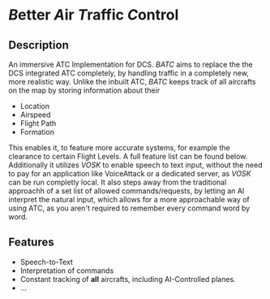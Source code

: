 # *B*etter *A*ir *T*raffic *C*ontrol
## Description
An immersive ATC Implementation for DCS.
*BATC* aims to replace the the DCS integrated ATC completely, by handling traffic in a completely new, more realistic way. Unlike the inbuilt ATC, *BATC* keeps track of all aircrafts on the map by storing information about their
* Location
* Airspeed
* Flight Path
* Formation 

This enables it, to feature more accurate systems, for example the clearance to certain Flight Levels. A full feature list can be found below. Additionally it utilizes *VOSK* to enable speech to text input, without the need to pay for an application like VoiceAttack or a dedicated server, as *VOSK* can be run completly local. It also steps away from the traditional approachh of a set list of allowed commands/requests, by letting an AI interpret the natural input, which allows for a more approachable way of using ATC, as you aren't required to remember every command word by word.


## Features
* Speech-to-Text
* Interpretation of commands
* Constant tracking of **all** aircrafts, including AI-Controlled planes.
* ...